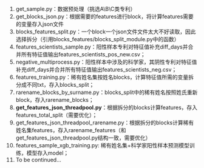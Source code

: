 1. get_sample.py：数据预处理（挑选A\B\C类专利）
2. get_blocks_json.py：根据需要的features进行block，将计算features需要的变量存入json文件
3. blocks_features_split.py：一个block一个json文件文件太大不好读取，因此选择拆分（引用blocks_features/blocks_split_module.py中的函数）
4. features_scientists_sample.py：阳性样本专利对特征值补充diff_days并合并所有特征值输出features_scientists_pos_new.csv；
5. negative_multiprocess.py：阳性样本中涉及的科学家，其阴性专利对特征值补充diff_days并合并所有特征值输出features_scientists_neg.csv；
6. features_training.py：稀有姓名集按姓名blocks，计算特征值所需的变量拆分成不同txt，存入blocks_split；
7. rarename_blocks_by_surname.py：blocks_split中的稀有姓名按照姓氏重新block，存入rarename_blocks；
8. **get_features_json_threadpool.py**：根据拆分的blocks计算features，存入features_total_split（需要优化）；
9. get_features_json_threadpool_rarename.py：根据拆分的blocks计算稀有姓名集features，存入rarename_features（和get_features_json_threadpool.py结构一致，需要优化）
10. features_sample_xgb_training.py: 稀有姓名集+科学家阳性样本预测模型训练，模型存入model；
11. To be continued...

